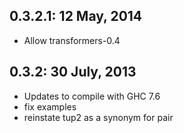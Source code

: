 0.3.2.1: 12 May, 2014
---------------------

* Allow transformers-0.4

0.3.2: 30 July, 2013
----------------------

* Updates to compile with GHC 7.6
* fix examples
* reinstate tup2 as a synonym for pair
